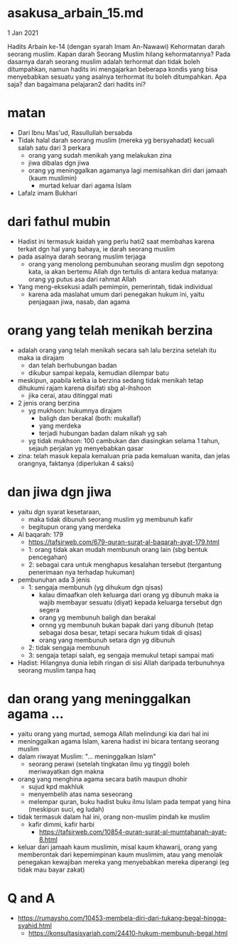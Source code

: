 # asakusa_arbain_15.md
1 Jan 2021

Hadits Arbain ke-14 (dengan syarah Imam An-Nawawi) 
Kehormatan darah seorang muslim.
Kapan darah Seorang Muslim hilang kehormatannya?
Pada dasarnya darah seorang muslim adalah terhormat dan tidak boleh ditumpahkan, 
namun hadits ini mengajarkan beberapa kondis yang bisa menyebabkan sesuatu yang asalnya terhormat itu boleh ditumpahkan. 
Apa saja? dan bagaimana pelajaran2 dari hadits ini?   

# matan
* Dari Ibnu Mas'ud, Rasullullah bersabda
* Tidak halal darah seorang muslim (mereka yg bersyahadat) kecuali salah satu dari 3 perkara
  * orang yang sudah menikah yang melakukan zina
  * jiwa dibalas dgn jiwa
  * orang yg meninggalkan agamanya lagi memisahkan diri dari jamaah (kaum muslimin)
    * murtad keluar dari agama Islam
* Lafalz imam Bukhari

# dari fathul mubin
* Hadist ini termasuk kaidah yang perlu hati2 saat membahas
  karena terkait dgn hal yang bahaya, ie darah seorang muslim
* pada asalnya darah seorang muslim terjaga
  * orang yang menolong pembunuhan seorang muslim dgn sepotong kata, 
    ia akan bertemu Allah dgn tertulis di antara kedua matanya: orang yg putus asa dari rahmat Allah
* Yang meng-eksekusi adalh pemimpin, pemerintah, tidak individual
  * karena ada maslahat umum dari penegakan hukum ini,
    yaitu penjagaan jiwa, nasab, dan agama

# orang yang telah menikah berzina
* adalah orang yang telah menikah secara sah lalu berzina setelah itu maka ia dirajam
  * dan telah berhubungan badan
  * dikubur sampai kepala, kemudian dilempar batu
* meskipun, apabila ketika ia berzina sedang tidak menikah tetap dihukumi rajam karena
  disifati sbg al-ihshoon
  * jika cerai, atau ditinggal mati
* 2 jenis orang berzina
  * yg mukhson: hukumnya dirajam
    * baligh dan berakal (both: mukallaf)
    * yang merdeka
    * terjadi hubungan badan dalam nikah yg sah
  * yg tidak mukhson: 100 cambukan dan diasingkan selama 1 tahun, sejauh perjalan yg menyebabkan qasar
* zina: telah masuk kepala kemaluan pria pada kemaluan wanita, 
  dan jelas orangnya, faktanya (diperlukan 4 saksi)
  
# dan jiwa dgn jiwa
* yaitu dgn syarat kesetaraan, 
  * maka tidak dibunuh seorang muslim yg membunuh kafir
  * begitupun orang yang merdeka
* Al baqarah: 179
  * https://tafsirweb.com/679-quran-surat-al-baqarah-ayat-179.html
  * 1: orang tidak akan mudah membunuh orang lain (sbg bentuk pencegahan)
  * 2: sebagai cara untuk menghapus kesalahan tersebut (tergantung penerimaan nya terhadap hukuman)
* pembunuhan ada 3 jenis
  * 1: sengaja membunuh (yg dihukum dgn qisas)
    * kalau dimaafkan oleh keluarga dari orang yg dibunuh maka ia wajib membayar sesuatu (diyat)
      kepada keluarga tersebut dgn segera
    * orang yg membunuh baligh dan berakal
    * ornng yg membunuh bukan bapak dari yang dibunuh
      (tetap sebagai dosa besar, tetapi secara hukum tidak di qisas)
    * orang yang membunuh setara dgn yg dibunuh
  * 2: tidak sengaja membunuh
  * 3: sengaja tetapi salah, eg sengaja memukul tetapi sampai mati
* Hadist: Hilangnya dunia lebih ringan di sisi Allah daripada terbunuhnya seorang muslim tanpa haq

# dan orang yang meninggalkan agama ...
* yaitu orang yang murtad, semoga Allah melindungi kia dari hal ini
* meninggalkan agama Islam, karena hadist ini bicara tentang seorang muslim
* dalam riwayat Muslim: "... meninggalkan Islam"
  * seorang perawi (setelah tingkatan ilmu yg tinggi) boleh meriwayatkan dgn makna
* orang yang menghina agama secara batih maupun dhohir
  * sujud kpd makhluk
  * menyembelih atas nama seseorang
  * melempar quran, buku hadist buku ilmu Islam pada tempat yang hina (meskipun suci, eg ludah)
* tidak termasuk dalam hal ini, orang non-muslim pindah ke muslim
  * kafir dimmi, kafir harbi
    * https://tafsirweb.com/10854-quran-surat-al-mumtahanah-ayat-8.html
* keluar dari jamaah kaum muslimin, misal kaum khawarij, orang yang memberontak dari kepemimpinan
  kaum muslimim, atau yang menolak penegakan kewajiban 
  mereka yang menyebabkan mereka diperangi (eg tidak mau bayar zakat)

# Q and A
* https://rumaysho.com/10453-membela-diri-dari-tukang-begal-hingga-syahid.html
  * https://konsultasisyariah.com/24410-hukum-membunuh-begal.html
  
